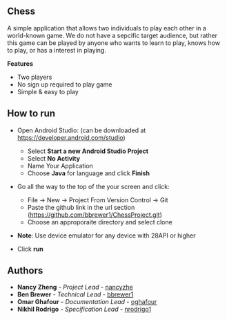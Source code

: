## Chess
A simple application that allows two individuals to play each other in a world-known game. We do not have a sepcific target audience, but rather this game can be played by anyone who wants to learn to play, knows how to play, or has a interest in playing. 

**Features**
* Two players
* No sign up required to play game
* Simple & easy to play

## How to run 
* Open Android Studio: (can be downloaded at https://developer.android.com/studio)
    * Select **Start a new Android Studio Project**
    * Select **No Activity**
    * Name Your Application
    * Choose **Java** for language and click **Finish**
* Go all the way to the top of the your screen and click:
    * File -> New -> Project From Version Control -> Git
    * Paste the github link in the url section (https://github.com/bbrewer1/ChessProject.git)
    * Choose an approporaite directory and select clone
    
* **Note**: Use device emulator for any device with 28API or higher
* Click **run**

## Authors
* **Nancy Zheng** - *Project Lead* - [nancyzhe](https://github.com/nancyzhe)
* **Ben Brewer** - *Technical Lead* - [bbrewer1](https://github.com/bbrewer1)
* **Omar Ghafour** - *Documentation Lead* - [oghafour](https://github.com/oghafour)
* **Nikhil Rodrigo** - *Specification Lead* - [nrodrigo1](https://github.com/nrodrigo1)


